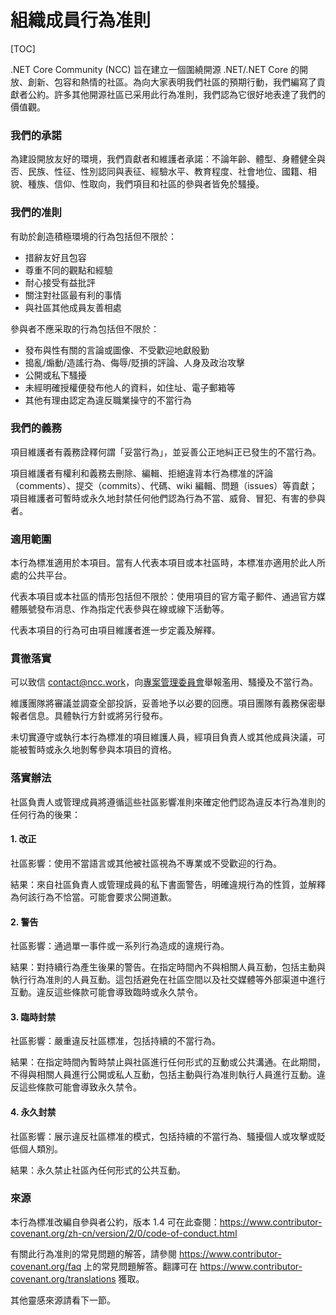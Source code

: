 # 組織成員行為准則

[TOC]

.NET Core Community (NCC) 旨在建立一個圍繞開源 .NET/.NET Core 的開放、創新、包容和熱情的社區。為向大家表明我們社區的預期行動，我們編寫了貢獻者公約。許多其他開源社區已采用此行為准則，我們認為它很好地表達了我們的價值觀。

### 我們的承諾

為建設開放友好的環境，我們貢獻者和維護者承諾：不論年齡、體型、身體健全與否、民族、性征、性別認同與表征、經驗水平、教育程度、社會地位、國籍、相貌、種族、信仰、性取向，我們項目和社區的參與者皆免於騷擾。

### 我們的准則

有助於創造積極環境的行為包括但不限於：

- 措辭友好且包容
- 尊重不同的觀點和經驗
- 耐心接受有益批評
- 關注對社區最有利的事情
- 與社區其他成員友善相處

參與者不應采取的行為包括但不限於：

- 發布與性有關的言論或圖像、不受歡迎地獻殷勤
- 搗亂/煽動/造謠行為、侮辱/貶損的評論、人身及政治攻擊
- 公開或私下騷擾
- 未經明確授權便發布他人的資料，如住址、電子郵箱等
- 其他有理由認定為違反職業操守的不當行為

### 我們的義務

項目維護者有義務詮釋何謂「妥當行為」，並妥善公正地糾正已發生的不當行為。

項目維護者有權利和義務去刪除、編輯、拒絕違背本行為標准的評論（comments）、提交（commits）、代碼、wiki 編輯、問題（issues）等貢獻；項目維護者可暫時或永久地封禁任何他們認為行為不當、威脅、冒犯、有害的參與者。

### 適用範圍

本行為標准適用於本項目。當有人代表本項目或本社區時，本標准亦適用於此人所處的公共平台。

代表本項目或本社區的情形包括但不限於：使用項目的官方電子郵件、通過官方媒體賬號發布消息、作為指定代表參與在線或線下活動等。

代表本項目的行為可由項目維護者進一步定義及解釋。

### 貫徹落實

可以致信 [contact@ncc.work](contact@ncc.work)，向[專案管理委員會](https://ncc.work/people/project-management-committee)舉報濫用、騷擾及不當行為。

維護團隊將審議並調查全部投訴，妥善地予以必要的回應。項目團隊有義務保密舉報者信息。具體執行方針或將另行發布。

未切實遵守或執行本行為標准的項目維護人員，經項目負責人或其他成員決議，可能被暫時或永久地剝奪參與本項目的資格。

### 落實辦法

社區負責人或管理成員將遵循這些社區影響准則來確定他們認為違反本行為准則的任何行為的後果：

#### 1. 改正

社區影響：使用不當語言或其他被社區視為不專業或不受歡迎的行為。

結果：來自社區負責人或管理成員的私下書面警告，明確違規行為的性質，並解釋為何該行為不恰當。可能會要求公開道歉。

#### 2. 警告

社區影響：通過單一事件或一系列行為造成的違規行為。

結果：對持續行為產生後果的警告。在指定時間內不與相關人員互動，包括主動與執行行為准則的人員互動。這包括避免在社區空間以及社交媒體等外部渠道中進行互動。違反這些條款可能會導致臨時或永久禁令。

#### 3. 臨時封禁

社區影響：嚴重違反社區標准，包括持續的不當行為。

結果：在指定時間內暫時禁止與社區進行任何形式的互動或公共溝通。在此期間，不得與相關人員進行公開或私人互動，包括主動與行為准則執行人員進行互動。違反這些條款可能會導致永久禁令。

#### 4. 永久封禁

社區影響：展示違反社區標准的模式，包括持續的不當行為、騷擾個人或攻擊或貶低個人類別。

結果：永久禁止社區內任何形式的公共互動。

### 來源

本行為標准改編自參與者公約，版本 1.4 可在此查閱：https://www.contributor-covenant.org/zh-cn/version/2/0/code-of-conduct.html

有關此行為准則的常見問題的解答，請參閱 https://www.contributor-covenant.org/faq 上的常見問題解答。翻譯可在 https://www.contributor-covenant.org/translations 獲取。

其他靈感來源請看下一節。